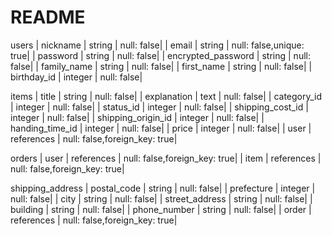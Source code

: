 # README

users
| nickname           | string  | null: false|
| email              | string  | null: false,unique: true|
| password           | string  | null: false|
| encrypted_password | string  | null: false|
| family_name        | string  | null: false|
| first_name         | string  | null: false|
| birthday_id        | integer | null: false|

items
| title              | string     | null: false|
| explanation        | text       | null: false|
| category_id        | integer    | null: false|
| status_id          | integer    | null: false|
| shipping_cost_id   | integer    | null: false|
| shipping_origin_id | integer    | null: false|
| handing_time_id    | integer    | null: false|
| price              | integer    | null: false|
| user               | references | null: false,foreign_key: true|

orders
| user | references | null: false,foreign_key: true|
| item | references | null: false,foreign_key: true|

shipping_address
| postal_code    | string     | null: false|
| prefecture     | integer    | null: false|
| city           | string     | null: false|
| street_address | string     | null: false|
| building       | string     | null: false|
| phone_number   | string     | null: false|
| order          | references | null: false,foreign_key: true|

